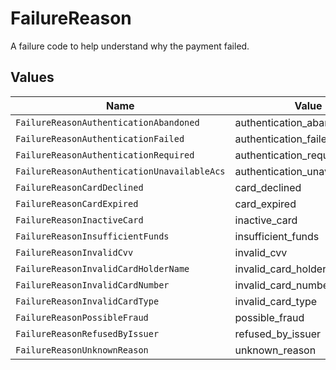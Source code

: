 # FailureReason

A failure code to help understand why the payment failed.


## Values

| Name                                        | Value                                       |
| ------------------------------------------- | ------------------------------------------- |
| `FailureReasonAuthenticationAbandoned`      | authentication_abandoned                    |
| `FailureReasonAuthenticationFailed`         | authentication_failed                       |
| `FailureReasonAuthenticationRequired`       | authentication_required                     |
| `FailureReasonAuthenticationUnavailableAcs` | authentication_unavailable_acs              |
| `FailureReasonCardDeclined`                 | card_declined                               |
| `FailureReasonCardExpired`                  | card_expired                                |
| `FailureReasonInactiveCard`                 | inactive_card                               |
| `FailureReasonInsufficientFunds`            | insufficient_funds                          |
| `FailureReasonInvalidCvv`                   | invalid_cvv                                 |
| `FailureReasonInvalidCardHolderName`        | invalid_card_holder_name                    |
| `FailureReasonInvalidCardNumber`            | invalid_card_number                         |
| `FailureReasonInvalidCardType`              | invalid_card_type                           |
| `FailureReasonPossibleFraud`                | possible_fraud                              |
| `FailureReasonRefusedByIssuer`              | refused_by_issuer                           |
| `FailureReasonUnknownReason`                | unknown_reason                              |